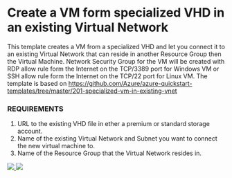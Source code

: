 # Create a VM form specialized VHD in an existing Virtual Network

This template creates a VM from a specialized VHD and let you connect it to an existing Virtual Network that can reside in another Resource Group then the Virtual Machine. Network Security Group for the VM will be created with RDP allow rule form the Internet on the TCP/3389 port for Windows VM or SSH allow rule form the Internet on the TCP/22 port for Linux VM.
The template is based on https://github.com/Azure/azure-quickstart-templates/tree/master/201-specialized-vm-in-existing-vnet

### REQUIREMENTS
1. URL to the existing VHD file in ether a premium or standard storage account.
2. Name of the existing Virtual Network and Subnet you want to connect the new virtual machine to. 
3. Name of the Resource Group that the Virtual Network resides in.

<a href="https://portal.azure.com/#create/Microsoft.Template/uri/https%3A%2F%2Fraw.githubusercontent.com%2FDariusz-Porowski%2FAzure-ARM-Templates%2Fmaster%2Fvm-from-specialized-vhd-in-existing-vnet%2Fazuredeploy.json" target="_blank">
    <img src="http://azuredeploy.net/deploybutton.png"/>
</a>
<a href="http://armviz.io/#/?load=https%3A%2F%2Fraw.githubusercontent.com%2FDariusz-Porowski%2FAzure-ARM-Templates%2Fmaster%2Fvm-from-specialized-vhd-in-existing-vnet%2Fazuredeploy.json" target="_blank">
    <img src="http://armviz.io/visualizebutton.png"/>
</a>